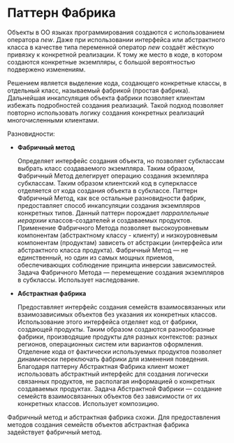 # Паттерн Фабрика
Объекты в ОО языках программирования создаются с использованием оператора *new*. 
Даже при использовании интерфейса или абстрактного класса в качестве типа переменной оператор *new* создаёт жёсткую привязку к конкретной реализации.
К тому же место в коде, в котором создаются конкретные экземпляры, с большой вероятностью подвержено изменениям.

Решением является выделение кода, создающего конкретные классы, в отдельный класс, называемый фабрикой (простая фабрика). 
Дальнейшая инкапсуляция объекта фабрики позволяет клиентам избежать подробностей создания реализаций.
Такой подход позволяет повторно использовать логику создания конкретных реализаций многочисленными клиентами.

Разновидности:
* **Фабричный метод**

    Определяет интерфейс создания объекта, но позволяет субклассам выбрать класс создаваемого экземпляра. 
    Таким образом, Фабричный Метод делегирует операцию создания экземпляра субклассам.
    Таким образом клиентский код в суперклассе отделяется от кода создания объекта в субклассе. 
    Паттерн Фабричный Метод, как все остальные разновидности фабрик, предоставляет способ инкапсуляции создания экземпляров конкретных типов.
    Данный паттерн порождает *парраллельные иерархии* классов-создателей и создаваемых продуктов.
    Применение Фабричного Метода позволяет высокоуровневым компонентам (абстрактному классу - клиенту) и низкоуровневым компонентам (продуктам)
    зависеть от абстракции (интерфейса или абстрактного класса продукта). Фабричный Метод — не единственный, но
    один из самых мощных приемов, обеспечивающих соблюдение принципа инверсии зависимостей.
    Задача Фабричного Метода — перемещение создания экземпляров в субклассы. Использует наследование.
* **Абстрактная фабрика**

  Предоставляет интерфейс создания семейств взаимосвязанных или взаимозависимых объектов без указания их конкретных классов. Использование этого интерфейса отделяет код от фабрики, создающей продукты. 
  Таким образом создаются разнообразные фабрики, производящие продукты для разных контекстов: разных регионов, операционных систем или вариантов оформления.
  Отделение кода от фактически используемых продуктов позволяет динамически переключать фабрики для изменения поведения.
  Благодаря паттерну Абстрактная Фабрика клиент может использовать абстрактный интерфейс для создания логически связанных продуктов, не располагая информацией
  о конкретных создаваемых продуктах.
  Задача Абстрактной Фабрики — создание семейств взаимосвязанных объектов без зависимости от их конкретных классов. Использует композицию.

Фабричный метод и абстрактная фабрика схожи. Для предоставления методов создания семейств объектов абстрактная фабрика задействует фабричный метод.